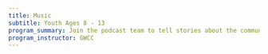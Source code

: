 ```yaml
---
title: Music
subtitle: Youth Ages 8 - 13
program_summary: Join the podcast team to tell stories about the community center and the greater city of Baltimore and its community impacts.
program_instructor: GWCC
---
```

